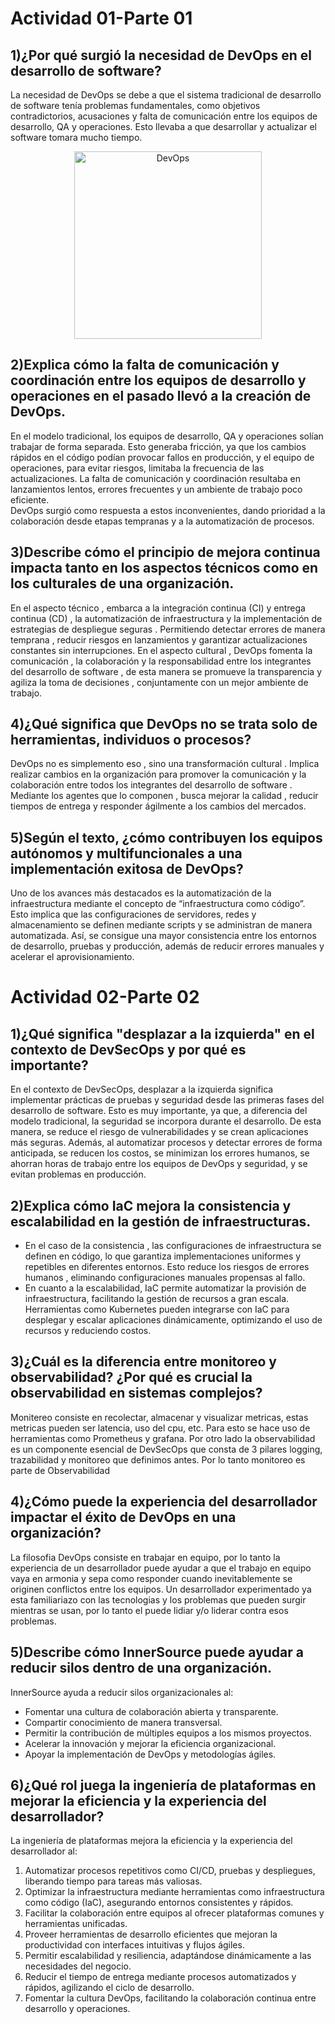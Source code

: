 # Actividad 01-Parte 01
## 1)¿Por qué surgió la necesidad de DevOps en el desarrollo de software?
La necesidad de DevOps se debe a que el sistema tradicional de desarrollo de software tenía problemas fundamentales, como objetivos contradictorios,
acusaciones y falta de comunicación entre los equipos de desarrollo, QA y operaciones. Esto llevaba a que desarrollar y actualizar el software tomara mucho tiempo.
<p align="center">
  <img src="https://devopedia.org/images/article/54/7602.1513404277.png" alt="DevOps" width="300">
</p>

## 2)Explica cómo la falta de comunicación y coordinación entre los equipos de desarrollo y operaciones en el pasado llevó a la creación de DevOps.
En el modelo tradicional, los equipos de desarrollo, QA y operaciones solían trabajar de forma separada. Esto generaba fricción, ya que los cambios rápidos en el código podían provocar fallos en producción, y el equipo de operaciones, para evitar riesgos, limitaba la frecuencia de las actualizaciones. La falta de comunicación y coordinación resultaba en lanzamientos lentos, errores frecuentes y un ambiente de trabajo poco eficiente.  
DevOps surgió como respuesta a estos inconvenientes, dando prioridad a la colaboración desde etapas tempranas y a la automatización de procesos.  

## 3)Describe cómo el principio de mejora continua impacta tanto en los aspectos técnicos como en los culturales de una organización.
En el aspecto técnico , embarca a la integración continua (CI) y entrega continua (CD) , la automatización de infraestructura y la implementación de estrategias de despliegue seguras . Permitiendo detectar errores de manera temprana , reducir riesgos en lanzamientos y garantizar actualizaciones constantes sin interrupciones.
En el aspecto cultural , DevOps fomenta la comunicación , la colaboración y la responsabilidad entre los integrantes del desarrollo de software , de esta manera se promueve la transparencia y agiliza la toma de decisiones , conjuntamente con un mejor ambiente de trabajo.

## 4)¿Qué significa que DevOps no se trata solo de herramientas, individuos o procesos? 
DevOps no es simplemento eso , sino una transformación cultural . Implica realizar cambios en la organización para promover la comunicación y la colaboración entre todos los integrantes del desarrollo de software . Mediante los agentes que lo componen , busca mejorar la calidad , reducir tiempos de entrega y responder ágilmente a los cambios del mercados. 

## 5)Según el texto, ¿cómo contribuyen los equipos autónomos y multifuncionales a una implementación exitosa de DevOps?
Uno de los avances más destacados es la automatización de la infraestructura mediante el concepto de “infraestructura como código”. Esto implica que las configuraciones de servidores, redes y almacenamiento se definen mediante scripts y se administran de manera automatizada. Así, se consigue una mayor consistencia entre los entornos de desarrollo, pruebas y producción, además de reducir errores manuales y acelerar el aprovisionamiento.

# Actividad 02-Parte 02
## 1)¿Qué significa "desplazar a la izquierda" en el contexto de DevSecOps y por qué es importante?
En el contexto de DevSecOps, desplazar a la izquierda significa implementar prácticas de pruebas y seguridad desde las primeras fases del desarrollo de software. Esto es muy importante, ya que, a diferencia del modelo tradicional, la seguridad se incorpora durante el desarrollo. De esta manera, se reduce el riesgo de vulnerabilidades y se crean aplicaciones más seguras.
 Además, al automatizar procesos y detectar errores de forma anticipada, se reducen los costos, se minimizan los errores humanos, se ahorran horas de trabajo entre los equipos de DevOps y seguridad, y se evitan problemas en producción.
 
## 2)Explica cómo IaC mejora la consistencia y escalabilidad en la gestión de infraestructuras.
- En el caso de la consistencia , las configuraciones de infraestructura se definen en código, lo que garantiza implementaciones uniformes y repetibles en diferentes entornos. Esto reduce los riesgos de errores humanos , eliminando configuraciones manuales propensas al fallo.
- En cuanto a la escalabilidad, IaC permite automatizar la provisión de infraestructura, facilitando la gestión de recursos a gran escala. Herramientas como Kubernetes pueden integrarse con IaC para desplegar y escalar aplicaciones dinámicamente, optimizando el uso de recursos y reduciendo costos.

## 3)¿Cuál es la diferencia entre monitoreo y observabilidad? ¿Por qué es crucial la observabilidad en sistemas complejos?

Monitereo consiste en recolectar, almacenar y visualizar metricas, estas metricas pueden ser latencia, uso del cpu, etc. Para esto se hace uso de herramientas como Prometheus y grafana.  Por  otro lado la observabilidad es un componente esencial de DevSecOps que consta de 3 pilares logging, trazabilidad y monitoreo que definimos antes. Por lo tanto monitoreo es parte de Observabilidad 

## 4)¿Cómo puede la experiencia del desarrollador impactar el éxito de DevOps en una organización?

La filosofia DevOps consiste en trabajar en equipo, por lo tanto la experiencia de un desarrollador puede ayudar a que el trabajo en equipo vaya en armonia y sepa como responder cuando inevitablemente se originen conflictos entre los equipos. Un desarrollador experimentado ya esta familiariazo con las tecnologias y los problemas que pueden surgir mientras se usan, por lo tanto el puede lidiar y/o liderar contra esos problemas.

## 5)Describe cómo InnerSource puede ayudar a reducir silos dentro de una organización.

InnerSource ayuda a reducir silos organizacionales al:
- Fomentar una cultura de colaboración abierta y transparente.
- Compartir conocimiento de manera transversal.
- Permitir la contribución de múltiples equipos a los mismos proyectos.
- Acelerar la innovación y mejorar la eficiencia organizacional.
- Apoyar la implementación de DevOps y metodologías ágiles.

## 6)¿Qué rol juega la ingeniería de plataformas en mejorar la eficiencia y la experiencia del desarrollador?

La ingeniería de plataformas mejora la eficiencia y la experiencia del desarrollador al:
1) Automatizar procesos repetitivos como CI/CD, pruebas y despliegues, liberando tiempo para tareas más valiosas.
2) Optimizar la infraestructura mediante herramientas como infraestructura como código (IaC), asegurando entornos consistentes y rápidos.
3) Facilitar la colaboración entre equipos al ofrecer plataformas comunes y herramientas unificadas.
4) Proveer herramientas de desarrollo eficientes que mejoran la productividad con interfaces intuitivas y flujos ágiles.
5) Permitir escalabilidad y resiliencia, adaptándose dinámicamente a las necesidades del negocio.
6) Reducir el tiempo de entrega mediante procesos automatizados y rápidos, agilizando el ciclo de desarrollo.
7) Fomentar la cultura DevOps, facilitando la colaboración continua entre desarrollo y operaciones.


